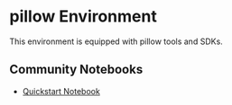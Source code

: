 
# pillow Environment

This environment is equipped with pillow tools and SDKs.

## Community Notebooks

- [Quickstart Notebook](./quickstart.ipynb)
